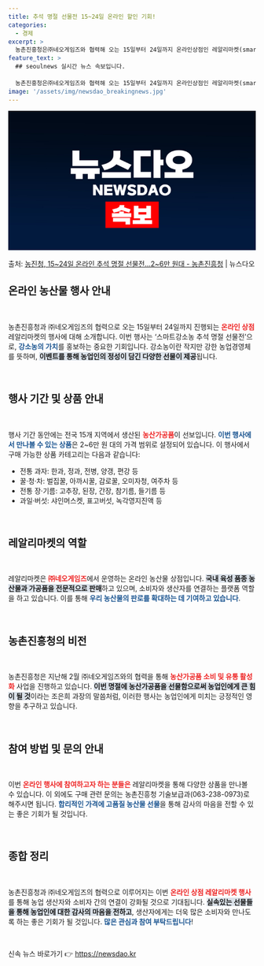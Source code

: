 ```yaml
---
title: 추석 명절 선물전 15~24일 온라인 할인 기회!
categories:
  - 경제
excerpt: >
  농촌진흥청은㈜네오게임즈와 협력해 오는 15일부터 24일까지 온라인상점인 레알리마켓(smartstore.nav…
feature_text: >
  ## seoulnews 실시간 뉴스 속보입니다.

  농촌진흥청은㈜네오게임즈와 협력해 오는 15일부터 24일까지 온라인상점인 레알리마켓(smartstore.nav…
image: '/assets/img/newsdao_breakingnews.jpg'
---
```


![뉴스다오 속보](/assets/img/newsdao_breakingnews.jpg)

<p>출처: <a href="https://newsdao.kr/1932" rel="dofollow">농진청, 15~24일 온라인 추석 명절 선물전…2~6만 원대 - 농촌진흥청</a> | 뉴스다오</p>

<h2 data-ke-size="size26">온라인 농산물 행사 안내</h2>

<p data-ke-size="size16">&nbsp;</p>

농촌진흥청과 ㈜네오게임즈의 협력으로 오는 15일부터 24일까지 진행되는 <b><span style="color: #ee2323;">온라인 상점</span></b> 레알리마켓의 행사에 대해 소개합니다. 이번 행사는 ‘스마트강소농 추석 명절 선물전’으로, <b><span style="color: #1a5490;">강소농의 가치</span></b>를 홍보하는 중요한 기회입니다. 강소농이란 작지만 강한 농업경영체를 뜻하며, <b><span style="background-color: #21538527;">이벤트를 통해 농업인의 정성이 담긴 다양한 선물이 제공</span></b>됩니다.

<p data-ke-size="size16">&nbsp;</p>

<h2 data-ke-size="size26">행사 기간 및 상품 안내</h2>

<p data-ke-size="size16">&nbsp;</p>

행사 기간 동안에는 전국 15개 지역에서 생산된 <b><span style="color: #ee2323;">농산가공품</span></b>이 선보입니다. <b><span style="color: #1a5490;">이번 행사에서 만나볼 수 있는 상품</span></b>은 2~6만 원 대의 가격 범위로 설정되어 있습니다. 이 행사에서 구매 가능한 상품 카테고리는 다음과 같습니다:

<ul>
<li>전통 과자: 한과, 정과, 전병, 양갱, 편강 등</li>
<li>꿀·청·차: 벌집꿀, 아까시꿀, 감로꿀, 오미자청, 여주차 등</li>
<li>전통 장·기름: 고추장, 된장, 간장, 참기름, 들기름 등</li>
<li>과일·버섯: 샤인머스켓, 표고버섯, 녹각영지진액 등</li>
</ul>

<p data-ke-size="size16">&nbsp;</p>

<h2 data-ke-size="size26">레알리마켓의 역할</h2>

<p data-ke-size="size16">&nbsp;</p>

레알리마켓은 <b><span style="color: #ee2323;">㈜네오게임즈</span></b>에서 운영하는 온라인 농산물 상점입니다. <b><span style="background-color: #21538527;">국내 육성 품종 농산물과 가공품을 전문적으로 판매</span></b>하고 있으며, 소비자와 생산자를 연결하는 플랫폼 역할을 하고 있습니다. 이를 통해 <b><span style="color: #1a5490;">우리 농산물의 판로를 확대하는 데 기여하고 있습니다</span></b>.

<p data-ke-size="size16">&nbsp;</p>

<h2 data-ke-size="size26">농촌진흥청의 비전</h2>

<p data-ke-size="size16">&nbsp;</p>

농촌진흥청은 지난해 2월 ㈜네오게임즈와의 협력을 통해 <b><span style="color: #ee2323;">농산가공품 소비 및 유통 활성화</span></b> 사업을 진행하고 있습니다. <b><span style="background-color: #21538527;">이번 명절에 농산가공품을 선물함으로써 농업인에게 큰 힘이 될 것</span></b>이라는 조은희 과장의 말씀처럼, 이러한 행사는 농업인에게 미치는 긍정적인 영향을 추구하고 있습니다.

<p data-ke-size="size16">&nbsp;</p>

<h2 data-ke-size="size26">참여 방법 및 문의 안내</h2>

<p data-ke-size="size16">&nbsp;</p>

이번 <b><span style="color: #ee2323;">온라인 행사에 참여하고자 하는 분들은</span></b> 레알리마켓을 통해 다양한 상품을 만나볼 수 있습니다. 이 외에도 구매 관련 문의는 농촌진흥청 기술보급과(063-238-0973)로 해주시면 됩니다. <b><span style="color: #1a5490;">합리적인 가격에 고품질 농산물 선물</span></b>을 통해 감사의 마음을 전할 수 있는 좋은 기회가 될 것입니다.

<p data-ke-size="size16">&nbsp;</p>

<h2 data-ke-size="size26">종합 정리</h2>

<p data-ke-size="size16">&nbsp;</p>

농촌진흥청과 ㈜네오게임즈의 협력으로 이루어지는 이번 <b><span style="color: #ee2323;">온라인 상점 레알리마켓 행사</span></b>를 통해 농업 생산자와 소비자 간의 연결이 강화될 것으로 기대됩니다. <b><span style="background-color: #21538527;">실속있는 선물들을 통해 농업인에 대한 감사의 마음을 전하고</span></b>, 생산자에게는 더욱 많은 소비자와 만나도록 하는 좋은 기회가 될 것입니다. <b><span style="color: #1a5490;">많은 관심과 참여 부탁드립니다</span></b>!

<p data-ke-size="size16">&nbsp;</p> 

신속 뉴스 바로가기 👉 <a href="https://newsdao.kr" rel="dofollow">https://newsdao.kr</a>



